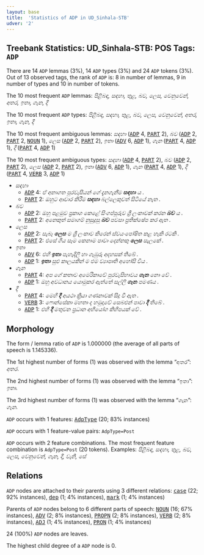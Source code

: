 ```yaml
---
layout: base
title:  'Statistics of ADP in UD_Sinhala-STB'
udver: '2'
---
```


## Treebank Statistics: UD_Sinhala-STB: POS Tags: `ADP`

There are 14 `ADP` lemmas (3%), 14 `ADP` types (3%) and 24 `ADP` tokens (3%).
Out of 13 observed tags, the rank of `ADP` is: 8 in number of lemmas, 9 in number of types and 10 in number of tokens.

The 10 most frequent `ADP` lemmas: <em>පිළිබඳ, සඳහා, තුළ, බව, ලෙස, වෙනුවෙන්, අතර, ඉතා, ගැන, දී</em>

The 10 most frequent `ADP` types:  <em>පිළිබඳ, සඳහා, තුළ, බව, ලෙස, වෙනුවෙන්, අතර, ඉතා, ගැන, දී</em>

The 10 most frequent ambiguous lemmas: <em>සඳහා</em> (<tt><a href="si_stb-pos-ADP.html">ADP</a></tt> 4, <tt><a href="si_stb-pos-PART.html">PART</a></tt> 2), <em>බව</em> (<tt><a href="si_stb-pos-ADP.html">ADP</a></tt> 2, <tt><a href="si_stb-pos-PART.html">PART</a></tt> 2, <tt><a href="si_stb-pos-NOUN.html">NOUN</a></tt> 1), <em>ලෙස</em> (<tt><a href="si_stb-pos-ADP.html">ADP</a></tt> 2, <tt><a href="si_stb-pos-PART.html">PART</a></tt> 2), <em>ඉතා</em> (<tt><a href="si_stb-pos-ADV.html">ADV</a></tt> 6, <tt><a href="si_stb-pos-ADP.html">ADP</a></tt> 1), <em>ගැන</em> (<tt><a href="si_stb-pos-PART.html">PART</a></tt> 4, <tt><a href="si_stb-pos-ADP.html">ADP</a></tt> 1), <em>දී</em> (<tt><a href="si_stb-pos-PART.html">PART</a></tt> 4, <tt><a href="si_stb-pos-ADP.html">ADP</a></tt> 1)

The 10 most frequent ambiguous types:  <em>සඳහා</em> (<tt><a href="si_stb-pos-ADP.html">ADP</a></tt> 4, <tt><a href="si_stb-pos-PART.html">PART</a></tt> 2), <em>බව</em> (<tt><a href="si_stb-pos-ADP.html">ADP</a></tt> 2, <tt><a href="si_stb-pos-PART.html">PART</a></tt> 2), <em>ලෙස</em> (<tt><a href="si_stb-pos-ADP.html">ADP</a></tt> 2, <tt><a href="si_stb-pos-PART.html">PART</a></tt> 2), <em>ඉතා</em> (<tt><a href="si_stb-pos-ADV.html">ADV</a></tt> 6, <tt><a href="si_stb-pos-ADP.html">ADP</a></tt> 1), <em>ගැන</em> (<tt><a href="si_stb-pos-PART.html">PART</a></tt> 4, <tt><a href="si_stb-pos-ADP.html">ADP</a></tt> 1), <em>දී</em> (<tt><a href="si_stb-pos-PART.html">PART</a></tt> 4, <tt><a href="si_stb-pos-VERB.html">VERB</a></tt> 3, <tt><a href="si_stb-pos-ADP.html">ADP</a></tt> 1)


* <em>සඳහා</em>
  * <tt><a href="si_stb-pos-ADP.html">ADP</a></tt> 4: <em>ඒ අනාගත පුරවැසියන් ගේ දැනගැනීම <b>සඳහා</b> ය .</em>
  * <tt><a href="si_stb-pos-PART.html">PART</a></tt> 2: <em>ඔහුට ආචාර කිරීම <b>සඳහා</b> බල්ලෙකුවත් සිටියේ නැත .</em>
* <em>බව</em>
  * <tt><a href="si_stb-pos-ADP.html">ADP</a></tt> 2: <em>ඔහු පළමුව ප්‍රකාශ කෙළේ සිංගප්පූරුව ශ්‍රී ලංකාවක් කරන <b>බව</b> ය .</em>
  * <tt><a href="si_stb-pos-PART.html">PART</a></tt> 2: <em>අනෙකුත් සමාගම් නුසුදුසු <b>බව</b> පවසා ප්‍රතික්ෂේප කර ඇත .</em>
* <em>ලෙස</em>
  * <tt><a href="si_stb-pos-ADP.html">ADP</a></tt> 2: <em>සැබෑ <b>ලෙස</b> ම ශ්‍රී ලංකාව කිරෙන් ස්වයංපෝෂිත කළ හැකි රටකි .</em>
  * <tt><a href="si_stb-pos-PART.html">PART</a></tt> 2: <em>එසේ ගිය සෑම කෙනාම පාවා දෙන්නකු <b>ලෙස</b> සැලකේ .</em>
* <em>ඉතා</em>
  * <tt><a href="si_stb-pos-ADV.html">ADV</a></tt> 6: <em>එහි <b>ඉතා</b> පැහැදිලි හා ගැඹුරු අදහසක් තිබේ .</em>
  * <tt><a href="si_stb-pos-ADP.html">ADP</a></tt> 1: <em><b>ඉතා</b> සුළු කාලයකින් ම එම ව්‍යාපෘති අහෝසි විය .</em>
* <em>ගැන</em>
  * <tt><a href="si_stb-pos-PART.html">PART</a></tt> 4: <em>අප ගේ කතාව අමෙරිකාවේ පුරවැසිභාවය <b>ගැන</b> නො වේ .</em>
  * <tt><a href="si_stb-pos-ADP.html">ADP</a></tt> 1: <em>ඔහු අවධානය යොමුකර ඇත්තේ සල්ලි <b>ගැන</b> පමණය .</em>
* <em>දී</em>
  * <tt><a href="si_stb-pos-PART.html">PART</a></tt> 4: <em>මෙහි <b>දී</b> අයථා ක්‍රියා ගණනාවක් සිදු වී ඇත .</em>
  * <tt><a href="si_stb-pos-VERB.html">VERB</a></tt> 3: <em>ෆොන්සේකා මහතා ද හමුදාවේ සෙබළුන් පාවා <b>දී</b> තිබේ .</em>
  * <tt><a href="si_stb-pos-ADP.html">ADP</a></tt> 1: <em>එහි <b>දී</b> මතුවන ප්‍රධාන අභියෝග කිහිපයක් වේ .</em>

## Morphology

The form / lemma ratio of `ADP` is 1.000000 (the average of all parts of speech is 1.145336).

The 1st highest number of forms (1) was observed with the lemma “අතර”: <em>අතර</em>.

The 2nd highest number of forms (1) was observed with the lemma “ඉතා”: <em>ඉතා</em>.

The 3rd highest number of forms (1) was observed with the lemma “ගැන”: <em>ගැන</em>.

`ADP` occurs with 1 features: <tt><a href="si_stb-feat-AdpType.html">AdpType</a></tt> (20; 83% instances)

`ADP` occurs with 1 feature-value pairs: `AdpType=Post`

`ADP` occurs with 2 feature combinations.
The most frequent feature combination is `AdpType=Post` (20 tokens).
Examples: <em>පිළිබඳ, සඳහා, තුළ, බව, ලෙස, වෙනුවෙන්, ගැන, දී, වැනි, සේ</em>


## Relations

`ADP` nodes are attached to their parents using 3 different relations: <tt><a href="si_stb-dep-case.html">case</a></tt> (22; 92% instances), <tt><a href="si_stb-dep-dep.html">dep</a></tt> (1; 4% instances), <tt><a href="si_stb-dep-mark.html">mark</a></tt> (1; 4% instances)

Parents of `ADP` nodes belong to 6 different parts of speech: <tt><a href="si_stb-pos-NOUN.html">NOUN</a></tt> (16; 67% instances), <tt><a href="si_stb-pos-ADV.html">ADV</a></tt> (2; 8% instances), <tt><a href="si_stb-pos-PROPN.html">PROPN</a></tt> (2; 8% instances), <tt><a href="si_stb-pos-VERB.html">VERB</a></tt> (2; 8% instances), <tt><a href="si_stb-pos-ADJ.html">ADJ</a></tt> (1; 4% instances), <tt><a href="si_stb-pos-PRON.html">PRON</a></tt> (1; 4% instances)

24 (100%) `ADP` nodes are leaves.

The highest child degree of a `ADP` node is 0.

